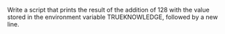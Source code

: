 Write a script that prints the result of the addition of 128 with the value stored in the environment variable TRUEKNOWLEDGE, followed by a new line. 
